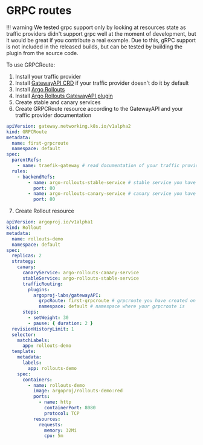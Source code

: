 # GRPC routes

!!! warning
    We tested grpc support only by looking at resources state as traffic providers didn't support grpc well at the moment of development, but it would be great if you contribute a real example. Due to this, gRPC support is not included in the released builds, but can be tested by building the plugin from the source code.

To use GRPCRoute:

1. Install your traffic provider
2. Install [GatewayAPI CRD](https://gateway-api.sigs.k8s.io/guides/#installing-gateway-api) if your traffic provider doesn't do it by default
3. Install [Argo Rollouts](https://argoproj.github.io/argo-rollouts/installation/)
4. Install [Argo Rollouts GatewayAPI plugin](installation.md)
5. Create stable and canary services
6. Create GRPCRoute resource according to the GatewayAPI and your traffic provider documentation
```yaml
apiVersion: gateway.networking.k8s.io/v1alpha2
kind: GRPCRoute
metadata:
  name: first-grpcroute
  namespace: default
spec:
  parentRefs:
    - name: traefik-gateway # read documentation of your traffic provider to understand what you need to specify here
  rules:
    - backendRefs:
        - name: argo-rollouts-stable-service # stable service you have created on the 5th step
          port: 80
        - name: argo-rollouts-canary-service # canary service you have created on the 5th step
          port: 80
```
7. Create Rollout resource
```yaml
apiVersion: argoproj.io/v1alpha1
kind: Rollout
metadata:
  name: rollouts-demo
  namespace: default
spec:
  replicas: 2
  strategy:
    canary:
      canaryService: argo-rollouts-canary-service
      stableService: argo-rollouts-stable-service
      trafficRouting:
        plugins:
          argoproj-labs/gatewayAPI:
            grpcRoute: first-grpcroute # grpcroute you have created on the 6th step
            namespace: default # namespace where your grpcroute is
      steps:
        - setWeight: 30
        - pause: { duration: 2 }
  revisionHistoryLimit: 1
  selector:
    matchLabels:
      app: rollouts-demo
  template:
    metadata:
      labels:
        app: rollouts-demo
    spec:
      containers:
        - name: rollouts-demo
          image: argoproj/rollouts-demo:red
          ports:
            - name: http
              containerPort: 8080
              protocol: TCP
          resources:
            requests:
              memory: 32Mi
              cpu: 5m
```